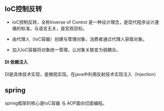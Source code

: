 ## IoC控制反转

* IoC控制反转，全称Inverse of Control 是一种设计理念，是现代程序设计遵循的标准。与语言无关，是宏观目标。
* 由代理人（IoC容器）创建与管理对象，消费者通过代理人获取对象。

* 加入IoC容器将对象统一管理，让对象关联变为弱耦合。

#### DI 依赖注入

DI是具体技术实现，是微观实现。在java中利用反射技术实现注入（Injection）

## spring

spring框架的核心是IoC容器 与 AOP面向切面编程。